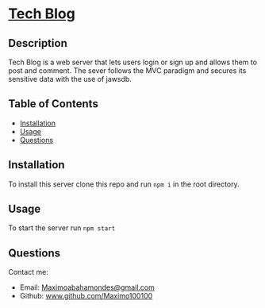 # [Tech Blog](https://ancient-sierra-30410.herokuapp.com/)

## Description 

Tech Blog is a web server that lets users login or sign up and allows them to post and comment. The sever follows the MVC paradigm and secures its sensitive data with the use of jawsdb.

## Table of Contents

- [Installation](#installation)
- [Usage](#usage)
- [Questions](#questions)

## Installation

To install this server clone this repo and run `npm i` in the root directory.

## Usage 

To start the server run `npm start`

## Questions

Contact me:

* Email: Maximoabahamondes@gmail.com
* Github: www.github.com/Maximo100100

